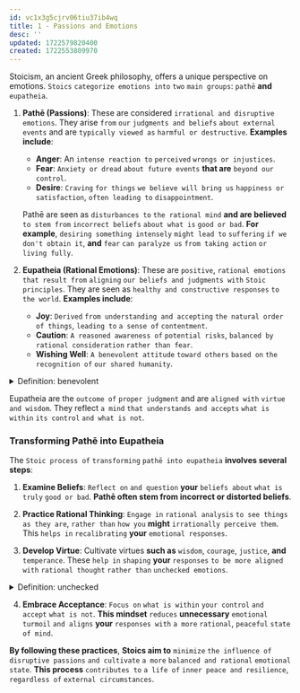 ```yaml
---
id: vc1x3g5cjrv06tiu37ib4wq
title: 1 - Passions and Emotions
desc: ''
updated: 1722579820400
created: 1722553809970
---
```


Stoicism, an ancient Greek philosophy, offers a unique perspective on emotions. `Stoics` `categorize emotions into` `two` `main groups`: `pathē` **and** `eupatheia`.

1. **Pathē (Passions)**: These are considered `irrational and disruptive` `emotions`. They arise `from` `our` `judgments and beliefs` `about external events` and are `typically viewed as` `harmful or destructive`. **Examples include**:
   - **Anger**: An `intense reaction to` `perceived` `wrongs or injustices`.
   - **Fear**: `Anxiety or dread` `about future events` **that are** `beyond our control`.
   - **Desire**: `Craving` `for things` `we believe will bring us` `happiness or satisfaction`, `often leading to` `disappointment`.

   Pathē are seen as `disturbances to` `the rational mind` **and are believed** `to stem from` `incorrect beliefs` `about what is` `good or bad`. **For example**, `desiring something intensely` `might lead to` `suffering` `if we don't obtain it`, **and** `fear` `can paralyze us` `from taking action` `or living fully`.

2. **Eupatheia (Rational Emotions)**: These are `positive`, `rational emotions` `that result from` `aligning` `our beliefs and judgments with` `Stoic principles`. They are seen as `healthy and constructive responses` `to the world`. **Examples include**:
   - **Joy**: `Derived` `from understanding and accepting` `the natural order of things`, `leading to` `a sense of` `contentment`.
   - **Caution**: `A reasoned awareness of` `potential risks`, `balanced by` `rational consideration` `rather than fear`.
   - **Wishing Well**: `A benevolent attitude` `toward others` `based on` `the recognition of` `our shared humanity`.



<!-- start of 'benevolent' section -->
<details>
   <summary>Definition: benevolent</summary>

#
Benevolent **means** `showing` `kindness and goodwill` `toward others`. **It's about** `wanting` `to do good` `and help people` `without` `expecting anything` `in return`.

---
</details>
<!-- end of 'benevolent' section -->



   Eupatheia are the `outcome of` `proper judgment` and are `aligned with` `virtue and wisdom`. They reflect `a mind` `that understands and accepts` `what is within` `its control` `and what is not`.

### Transforming Pathē into Eupatheia

The `Stoic process of` `transforming` `pathē into eupatheia` **involves several steps**:

1. **Examine Beliefs**: `Reflect on` `and question` **your** `beliefs about` `what is truly` `good or bad`. **Pathē often stem from incorrect or distorted beliefs**.

2. **Practice Rational Thinking**: `Engage in` `rational analysis` `to see things as they are`, `rather than` `how you` **might** `irrationally perceive them`. This `helps in` `recalibrating` **your** `emotional responses`.

3. **Develop Virtue**: Cultivate virtues **such as** `wisdom`, `courage`, `justice`, **and** `temperance`. These `help in` `shaping` **your** `responses` `to be more aligned with` `rational thought` `rather than` `unchecked emotions`.



<!-- start of 'unchecked' section -->
<details>
   <summary>Definition: unchecked</summary>

#
Unchecked **means** `not` `controlled or restrained`. It **refers to** `something that` `has not been` `limited or stopped` `and can continue to` `grow or happen` `without limits`.

---
</details>
<!-- end of 'unchecked' section -->



4. **Embrace Acceptance**: `Focus on` `what is within` `your control` `and accept` `what is not`. **This mindset** `reduces` **unnecessary** `emotional turmoil` `and aligns` **your** `responses with` `a more` `rational`, `peaceful` `state of mind`.

**By following these practices**, **Stoics aim to** `minimize` `the influence of` `disruptive passions` `and cultivate` `a more` `balanced and rational` `emotional state`. **This process** `contributes to` `a life of` `inner peace and resilience`, `regardless of` `external circumstances`.